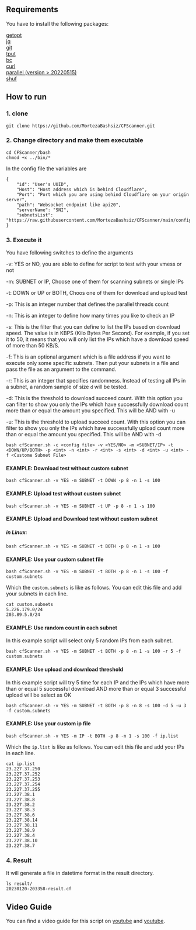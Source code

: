 ## Requirements
You have to install the following packages:

[getopt](https://linux.die.net/man/3/getopt)<br>
[jq](https://stedolan.github.io/jq/)<br>
[git](https://git-scm.com/)<br>
[tput](https://command-not-found.com/tput)<br>
[bc](https://www.gnu.org/software/bc/)<br>
[curl](https://curl.se/download.html)<br>
[parallel (version > 20220515)](https://www.gnu.org/software/parallel/)<br>
[shuf](https://www.gnu.org/software/coreutils/)

## How to run
### 1. clone

```shell
git clone https://github.com/MortezaBashsiz/CFScanner.git
```

### 2. Change directory and make them executable

```shell
cd CFScanner/bash
chmod +x ../bin/*
```
In the config file the variables are
```shell
{
	"id": "User's UUID",
	"Host": "Host address which is behind Cloudflare",
	"Port": "Port which you are using behind Cloudflare on your origin server",
	"path": "Websocket endpoint like api20",
	"serverName": "SNI",
   	"subnetsList": "https://raw.githubusercontent.com/MortezaBashsiz/CFScanner/main/config/cf.local.iplist"
}
```

### 3. Execute it

You have following switches to define the arguments 

-v: YES or NO, you are able to define for script to test with your vmess or not

-m: SUBNET or IP, Choose one of them for scanning subnets or single IPs

-t: DOWN or UP or BOTH, Choos one of them for download and upload test

-p: This is an integer number that defines the parallel threads count

-n: This is an integer to define how many times you like to check an IP

-s: This is the filter that you can define to list the IPs based on download speed. The value is in KBPS (Kilo Bytes Per Second). For example, if you set it to 50, it means that you will only list the IPs which have a download speed of more than 50 KB/S.

-f: This is an optional argument which is a file address if you want to execute only some specific subnets. Then put your subnets in a file and pass the file as an argument to the command.

-r: This is an integer that specifies randomness. Instead of testing all IPs in a subnet, a random sample of size ``d`` will be tested.

-d: This is the threshold to download succeed count. With this option you can filter to show you only the IPs which have successfully download count more than or equal the amount you specified. This will be AND with -u

-u: This is the threshold to upload succeed count. With this option you can filter to show you only the IPs which have successfully upload count more than or equal the amount you specified. This will be AND with -d

```shell
bash cfScanner.sh -c <config file> -v <YES/NO> -m <SUBNET/IP> -t <DOWN/UP/BOTH> -p <int> -n <int> -r <int> -s <int> -d <int> -u <int> -f <Custome Subnet File>
```
#### EXAMPLE: Download test without custom subnet

```shell
bash cfScanner.sh -v YES -m SUBNET -t DOWN -p 8 -n 1 -s 100
```

#### EXAMPLE: Upload test without custom subnet

```shell
bash cfScanner.sh -v YES -m SUBNET -t UP -p 8 -n 1 -s 100
```

#### EXAMPLE: Upload and Download test without custom subnet

##### in Linux:

```shell
bash cfScanner.sh -v YES -m SUBNET -t BOTH -p 8 -n 1 -s 100
```

#### EXAMPLE: Use your custom subnet file

```shell
bash cfScanner.sh -v YES -m SUBNET -t BOTH -p 8 -n 1 -s 100 -f custom.subnets
```

Which the `custom.subnets` is like as follows. You can edit this file and add your subnets in each line.

```shell
cat custom.subnets 
5.226.179.0/24
203.89.5.0/24

```

#### EXAMPLE: Use random count in each subnet

In this example script will select only 5 random IPs from each subnet.

```shell
bash cfScanner.sh -v YES -m SUBNET -t BOTH -p 8 -n 1 -s 100 -r 5 -f custom.subnets
```

#### EXAMPLE: Use upload and download threshold

In this example script will try 5 time for each IP and the IPs which have more than or equal 5 successful download AND more than or equal 3 successful upload will be select as OK

```shell
bash cfScanner.sh -v YES -m SUBNET -t BOTH -p 8 -n 8 -s 100 -d 5 -u 3 -f custom.subnets
```

#### EXAMPLE: Use your custom ip file

```shell
bash cfScanner.sh -v YES -m IP -t BOTH -p 8 -n 1 -s 100 -f ip.list
```

Which the `ip.list` is like as follows. You can edit this file and add your IPs in each line.

```shell
cat ip.list
23.227.37.250 
23.227.37.252 
23.227.37.253 
23.227.37.254 
23.227.37.255 
23.227.38.1 
23.227.38.8 
23.227.38.2 
23.227.38.3 
23.227.38.6 
23.227.38.14 
23.227.38.11 
23.227.38.9 
23.227.38.4 
23.227.38.10 
23.227.38.7 

```

### 4. Result

It will generate a file in datetime format in the result directory.

```shell
ls result/
20230120-203358-result.cf

```
## Video Guide
You can find a video guide for this script on [youtube](https://youtu.be/BKLRAHolhvM "youtube") and [youtube](https://youtu.be/4xJvWYdGuV8 "youtube").

